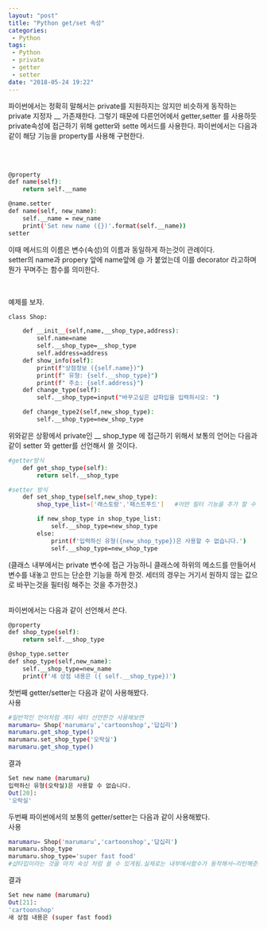 ```yaml
---
layout: "post"
title: "Python get/set 속성"
categories:
 - Python
tags:
 - Python
 - private     
 - getter   
 - setter 
date: "2018-05-24 19:22"
---
```


파이썬에서는 정확히 말해서는 private를 지원하지는 않지만 비슷하게 동작하는 private 지정자 __ 가존재한다.
그렇기 때문에 다른언어에서 getter,setter 를 사용하듯 private속성에 접근하기 위해 getter와 sette 메서드를 사용한다.
파이썬에서는 다음과 같이 해당 기능을 property를 사용해 구현한다.


<br>
<br>


```bash
@property
def name(self):
    return self.__name

@name.setter
def name(self, new_name):
    self.__name = new_name
    print('Set new name ({})'.format(self.__name))
setter
```
이때 메서드의 이름은 변수(속성)의 이름과 동일하게 하는것이 관례이다.  
setter의 name과 propery 앞에 name앞에 @ 가 붙었는데 이를 decorator 라고하며 뭔가 꾸며주는 함수를 의미한다.



<br>


예제를 보자.

```bash
class Shop:

    def __init__(self,name,__shop_type,address):
        self.name=name
        self.__shop_type=__shop_type
        self.address=address
    def show_info(self):
        print(f"상점정보 ({self.name})")
        print(f" 유형: {self.__shop_type}")
        print(f" 주소: {self.address}")
    def change_type(self):
        self.__shop_type=input("바꾸고싶은 샵파입을 입력하시오: ")

    def change_type2(self,new_shop_type):
        self.__shop_type=new_shop_type

```

위와같은 상황에서 private인 __ shop_type 에 접근하기 위해서
보통의 언어는 다음과 같이 setter 와 getter를 선언해서 쓸 것이다.


```bash
#getter방식
    def get_shop_type(self):
        return self.__shop_type

#setter 방식
    def set_shop_type(self,new_shop_type):
        shop_type_list=['래스토랑','패스트푸드']   #어떤 필터 기능을 추가 할 수 있다.

        if new_shop_type in shop_type_list:
            self.__shop_type=new_shop_type
        else:
            print(f'입력하신 유형({new_shop_type})은 사용할 수 없습니다.')
            self.__shop_type=new_shop_type
```

(클래스 내부에서는 private 변수에 접근 가능하니 클래스에 하위의 메소드를 만들어서 변수를 내놓고 만드는 단순한 기능을 하게 한것.
세터의 경우는 거기서 원하지 않는 값으로 바꾸는것을 필터링 해주는 것을 추가한것.)

<br>
파이썬에서는 다음과 같이 선언해서 쓴다.

```bash
@property
def shop_type(self):
    return self.__shop_type

@shop_type.setter
def shop_type(self,new_name):
    self.__shop_type=new_name
    print(f'새 상점 내용은 ({ self.__shop_type})')
```

첫번째 getter/setter는 다음과 같이 사용해봤다.  
사용
```bash
#일반적인 언어처럼 게터 세터 선언한것 사용해보면
marumaru= Shop('marumaru','cartoonshop','답십리')
marumaru.get_shop_type()
marumaru.set_shop_type('오락실')
marumaru.get_shop_type()


```
결과
```bash
Set new name (marumaru)
입력하신 유형(오락실)은 사용할 수 없습니다.
Out[20]:
'오락실'

```

두번째 파이썬에서의 보통의  getter/setter는 다음과 같이 사용해봤다.  
사용
```bash
marumaru= Shop('marumaru','cartoonshop','답십리')
marumaru.shop_type
marumaru.shop_type='super fast food'
#샵타입이라는 것을 마치 속성 처럼 쓸 수 있게됨.실제로는 내부에서함수가 동작해서~리턴해준것

```
결과
```bash
Set new name (marumaru)
Out[21]:
'cartoonshop'
새 상점 내용은 (super fast food)
```
